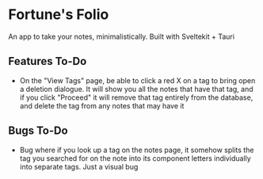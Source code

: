 # Fortune's Folio
An app to take your notes, minimalistically. Built with Sveltekit + Tauri

## Features To-Do
- On the "View Tags" page, be able to click a red X on a tag to bring open a deletion dialogue. It will show you all the notes that have that tag, and if you click "Proceed" it will remove that tag entirely from the database, and delete the tag from any notes that may have it

## Bugs To-Do
- Bug where if you look up a tag on the notes page, it somehow splits the tag you searched for on the note into its component letters individually into separate tags. Just a visual bug